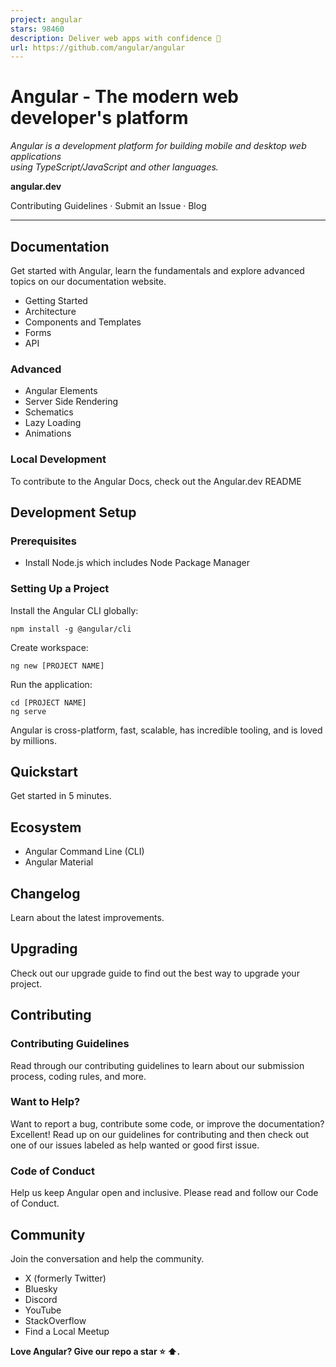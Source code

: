 ```yaml
---
project: angular
stars: 98460
description: Deliver web apps with confidence 🚀
url: https://github.com/angular/angular
---
```


Angular - The modern web developer's platform
=============================================

  
_Angular is a development platform for building mobile and desktop web applications  
using TypeScript/JavaScript and other languages._  

**angular.dev**  

Contributing Guidelines · Submit an Issue · Blog  
  

* * *

Documentation
-------------

Get started with Angular, learn the fundamentals and explore advanced topics on our documentation website.

-   Getting Started
-   Architecture
-   Components and Templates
-   Forms
-   API

### Advanced

-   Angular Elements
-   Server Side Rendering
-   Schematics
-   Lazy Loading
-   Animations

### Local Development

To contribute to the Angular Docs, check out the Angular.dev README

Development Setup
-----------------

### Prerequisites

-   Install Node.js which includes Node Package Manager

### Setting Up a Project

Install the Angular CLI globally:

```
npm install -g @angular/cli
```

Create workspace:

```
ng new [PROJECT NAME]
```

Run the application:

```
cd [PROJECT NAME]
ng serve
```

Angular is cross-platform, fast, scalable, has incredible tooling, and is loved by millions.

Quickstart
----------

Get started in 5 minutes.

Ecosystem
---------

-   Angular Command Line (CLI)
-   Angular Material

Changelog
---------

Learn about the latest improvements.

Upgrading
---------

Check out our upgrade guide to find out the best way to upgrade your project.

Contributing
------------

### Contributing Guidelines

Read through our contributing guidelines to learn about our submission process, coding rules, and more.

### Want to Help?

Want to report a bug, contribute some code, or improve the documentation? Excellent! Read up on our guidelines for contributing and then check out one of our issues labeled as help wanted or good first issue.

### Code of Conduct

Help us keep Angular open and inclusive. Please read and follow our Code of Conduct.

Community
---------

Join the conversation and help the community.

-   X (formerly Twitter)
-   Bluesky
-   Discord
-   YouTube
-   StackOverflow
-   Find a Local Meetup

**Love Angular? Give our repo a star ⭐ ⬆️.**
